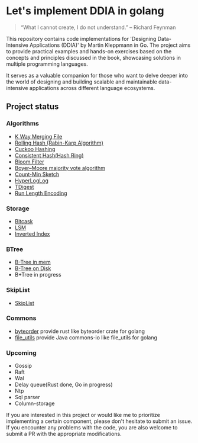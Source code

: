 # Let's implement DDIA in golang

> “What I cannot create, I do not understand.” – Richard Feynman

This repository contains code implementations for 'Designing Data-Intensive Applications (DDIA)' by Martin Kleppmann in
Go. The project aims to provide practical examples and hands-on exercises based on the concepts and
principles discussed in the book, showcasing solutions in multiple programming languages.

It serves as a valuable companion for those who want to delve deeper into the world of designing and building scalable
and maintainable data-intensive applications across different language ecosystems.

## Project status

### Algorithms

* [K Way Merging File](./merging-k-sorted-list)
* [Rolling Hash (Rabin-Karp Algorithm)](./algorithms/rabin-karp)
* [Cuckoo Hashing](./algorithms/cuckoo-hashing)
* [Consistent Hash(Hash Ring)](./hash-ring)
* [Bloom Filter](./bloom-filter)
* [Boyer–Moore majority vote algorithm](./algorithms/boyer-moore-majority)
* [Count-Min Sketch](./algorithms/count-min-sketch)
* [HyperLogLog](./algorithms/hyperloglog)
* [TDigest](./t-digest)
* [Run Length Encoding](./algorithms/run-length-encoding)

### Storage

* [Bitcask](./bitcask)
* [LSM](./lsm)
* [Inverted Index](./inverted-index)

### BTree

* [B-Tree in mem](./btree/b-tree-mem)
* [B-Tree on Disk](./btree/b-tree-on-disk)
* B+Tree in progress

### SkipList

* [SkipList](./skiplist)

### Commons

* [byteorder](./commons-io/byteorder)  provide rust like byteorder crate for golang
* [file_utils](./commons-io/file_utils) provide Java commons-io like file_utils for golang

### Upcoming

* Gossip
* Raft
* Wal
* Delay queue(Rust done, Go in progress)
* Ntp
* Sql parser
* Column-storage

If you are interested in this project or would like me to prioritize implementing a certain component, please don't
hesitate to submit an issue. If you encounter any problems with the code, you are also welcome to submit a PR with the
appropriate modifications.
